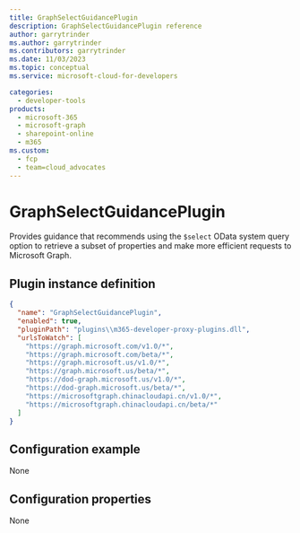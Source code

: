 ```yaml
---
title: GraphSelectGuidancePlugin
description: GraphSelectGuidancePlugin reference
author: garrytrinder
ms.author: garrytrinder
ms.contributors: garrytrinder
ms.date: 11/03/2023
ms.topic: conceptual
ms.service: microsoft-cloud-for-developers

categories:
  - developer-tools
products:
  - microsoft-365
  - microsoft-graph
  - sharepoint-online
  - m365
ms.custom:
  - fcp
  - team=cloud_advocates
---
```


# GraphSelectGuidancePlugin

Provides guidance that recommends using the `$select` OData system query option to retrieve a subset of properties and make more efficient requests to Microsoft Graph.

## Plugin instance definition

```json
{
  "name": "GraphSelectGuidancePlugin",
  "enabled": true,
  "pluginPath": "plugins\\m365-developer-proxy-plugins.dll",
  "urlsToWatch": [
    "https://graph.microsoft.com/v1.0/*",
    "https://graph.microsoft.com/beta/*",
    "https://graph.microsoft.us/v1.0/*",
    "https://graph.microsoft.us/beta/*",
    "https://dod-graph.microsoft.us/v1.0/*",
    "https://dod-graph.microsoft.us/beta/*",
    "https://microsoftgraph.chinacloudapi.cn/v1.0/*",
    "https://microsoftgraph.chinacloudapi.cn/beta/*"
  ]
}
```

## Configuration example

None

## Configuration properties

None
